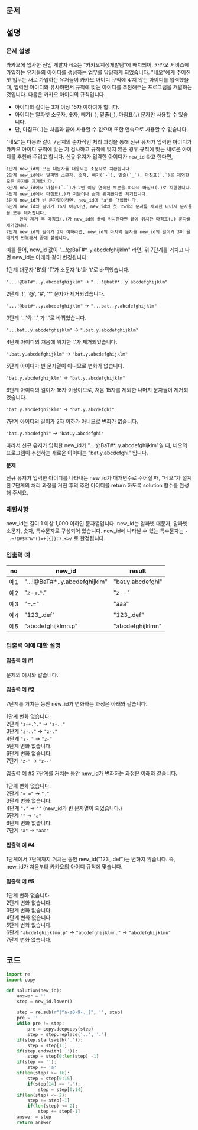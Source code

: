 문제
-----

설명
------
### 문제 설명

카카오에 입사한 신입 개발자 `네오`는 "카카오계정개발팀"에 배치되어, 카카오 서비스에 가입하는 유저들의 아이디를 생성하는 업무를 담당하게 되었습니다. "네오"에게 주어진 첫 업무는 새로 가입하는 유저들이 카카오 아이디 규칙에 맞지 않는 아이디를 입력했을 때, 입력된 아이디와 유사하면서 규칙에 맞는 아이디를 추천해주는 프로그램을 개발하는 것입니다.
다음은 카카오 아이디의 규칙입니다.

- 아이디의 길이는 3자 이상 15자 이하여야 합니다.
- 아이디는 알파벳 소문자, 숫자, 빼기(`-`), 밑줄(`_`), 마침표(`.`) 문자만 사용할 수 있습니다.
- 단, 마침표(`.`)는 처음과 끝에 사용할 수 없으며 또한 연속으로 사용할 수 없습니다.

"네오"는 다음과 같이 7단계의 순차적인 처리 과정을 통해 신규 유저가 입력한 아이디가 카카오 아이디 규칙에 맞는 지 검사하고 규칙에 맞지 않은 경우 규칙에 맞는 새로운 아이디를 추천해 주려고 합니다.
신규 유저가 입력한 아이디가 `new_id` 라고 한다면,

```
1단계 new_id의 모든 대문자를 대응되는 소문자로 치환합니다.
2단계 new_id에서 알파벳 소문자, 숫자, 빼기(`-`), 밑줄(`_`), 마침표(`.`)를 제외한 모든 문자를 제거합니다.
3단계 new_id에서 마침표(`.`)가 2번 이상 연속된 부분을 하나의 마침표(.)로 치환합니다.
4단계 new_id에서 마침표(.)가 처음이나 끝에 위치한다면 제거합니다.
5단계 new_id가 빈 문자열이라면, new_id에 "a"를 대입합니다.
6단계 new_id의 길이가 16자 이상이면, new_id의 첫 15개의 문자를 제외한 나머지 문자들을 모두 제거합니다.
     만약 제거 후 마침표(.)가 new_id의 끝에 위치한다면 끝에 위치한 마침표(.) 문자를 제거합니다.
7단계 new_id의 길이가 2자 이하라면, new_id의 마지막 문자를 new_id의 길이가 3이 될 때까지 반복해서 끝에 붙입니다.
```

예를 들어, new_id 값이 "...!@BaT#*..y.abcdefghijklm" 라면, 위 7단계를 거치고 나면 new_id는 아래와 같이 변경됩니다.

1단계 대문자 'B'와 'T'가 소문자 'b'와 't'로 바뀌었습니다.

`"...!@BaT#*..y.abcdefghijklm"` → `"...!@bat#*..y.abcdefghijklm"`


2단계 '!', '@', '#', '*' 문자가 제거되었습니다.

`"...!@bat#*..y.abcdefghijklm"` → `"...bat..y.abcdefghijklm"`

3단계 '...'와 '..' 가 '.'로 바뀌었습니다.

`"...bat..y.abcdefghijklm"` → `".bat.y.abcdefghijklm"`

4단계 아이디의 처음에 위치한 '.'가 제거되었습니다.

`".bat.y.abcdefghijklm"` → `"bat.y.abcdefghijklm"`

5단계 아이디가 빈 문자열이 아니므로 변화가 없습니다.

`"bat.y.abcdefghijklm"` → `"bat.y.abcdefghijklm"`

6단계 아이디의 길이가 16자 이상이므로, 처음 15자를 제외한 나머지 문자들이 제거되었습니다.

`"bat.y.abcdefghijklm"` → `"bat.y.abcdefghi"`

7단계 아이디의 길이가 2자 이하가 아니므로 변화가 없습니다.

`"bat.y.abcdefghi"` → `"bat.y.abcdefghi"`

따라서 신규 유저가 입력한 new_id가 "...!@BaT#*..y.abcdefghijklm"일 때, 네오의 프로그램이 추천하는 새로운 아이디는 "bat.y.abcdefghi" 입니다.

**문제**

신규 유저가 입력한 아이디를 나타내는 new_id가 매개변수로 주어질 때, "네오"가 설계한 7단계의 처리 과정을 거친 후의 추천 아이디를 return 하도록 solution 함수를 완성해 주세요.

### 제한사항

new_id는 길이 1 이상 1,000 이하인 문자열입니다.
new_id는 알파벳 대문자, 알파벳 소문자, 숫자, 특수문자로 구성되어 있습니다.
new_id에 나타날 수 있는 특수문자는 `-_.~!@#$%^&*()=+[{]}:?,<>/` 로 한정됩니다.

### 입출력 예

|no|new_id|result|
|---|---|---|
|예1|"...!@BaT#*..y.abcdefghijklm"|"bat.y.abcdefghi"|
|예2|"z-+.^."|"z--"|
|예3|"=.="|"aaa"|
|예4|"123_.def"|"123_.def"|
|예5|"abcdefghijklmn.p"|"abcdefghijklmn"|

### 입출력 예에 대한 설명

#### 입출력 예 #1

문제의 예시와 같습니다.

#### 입출력 예 #2

7단계를 거치는 동안 new_id가 변화하는 과정은 아래와 같습니다.

1단계 변화 없습니다.   
2단계 `"z-+.^."` → `"z-.."`   
3단계 `"z-.."` → `"z-."`   
4단계 `"z-."` → `"z-"`   
5단계 변화 없습니다.   
6단계 변화 없습니다.   
7단계 `"z-"` → `"z--"`   

입출력 예 #3
7단계를 거치는 동안 new_id가 변화하는 과정은 아래와 같습니다.

1단계 변화 없습니다.   
2단계 `"=.="` → `"."`   
3단계 변화 없습니다.   
4단계 `"."` → `""` (new_id가 빈 문자열이 되었습니다.)   
5단계 `""` → `"a"`   
6단계 변화 없습니다.   
7단계 `"a"` → `"aaa"`   

#### 입출력 예 #4

1단계에서 7단계까지 거치는 동안 new_id("123_.def")는 변하지 않습니다. 즉, new_id가 처음부터 카카오의 아이디 규칙에 맞습니다.

#### 입출력 예 #5

1단계 변화 없습니다.   
2단계 변화 없습니다.   
3단계 변화 없습니다.   
4단계 변화 없습니다.   
5단계 변화 없습니다.   
6단계 `"abcdefghijklmn.p"` → `"abcdefghijklmn."` → `"abcdefghijklmn"`   
7단계 변화 없습니다.   


코드
------

``` python
import re
import copy

def solution(new_id):
    answer = ''
    step = new_id.lower()
    
    step = re.sub(r"[^a-z0-9-._]", '', step)
    pre = ''
    while pre != step:
        pre = copy.deepcopy(step)
        step = step.replace('..', '.')
    if(step.startswith('.')):
        step = step[1:]
    if(step.endswith('.')):
        step = step[0:len(step) -1]
    if(step == ''):
        step += 'a'
    if(len(step) >= 16):
        step = step[0:15]
        if(step[14] == '.'):
            step = step[0:14]
    if(len(step) <= 2):
        step += step[-1]
        if(len(step) <= 2):
            step += step[-1]
    answer = step
    return answer
```